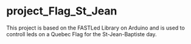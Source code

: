 # project_Flag_St_Jean
This project is based on the FASTLed Library on Arduino and is used to controll leds on a Quebec Flag for the St-Jean-Baptiste day.
